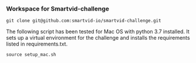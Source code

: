 ### Workspace for Smartvid-challenge

```
git clone git@github.com:smartvid-io/smartvid-challenge.git
```

The following script has been tested for Mac OS with python 3.7 installed. It sets up a virtual environment for the challenge and installs the requirements listed in requirements.txt.
```
source setup_mac.sh
```

